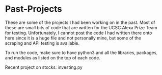 # Past-Projects

These are some of the projects I had been working on in the past. Most of these are small bits of code that are written for the UCSC Alexa Prize Team for testing. Unfortunately, I cannot post the code I had written there onto here since it is a huge file and not personally mine, but some of the scraping and API testing is available.

To run the code, make sure to have python3 and all the libraries, packages, and modules as listed on the top of each code.

Recent project on stocks: investing.py
